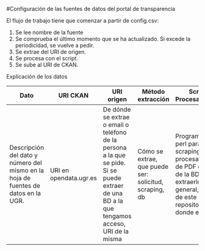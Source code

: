 #Configuración de las fuentes de datos del portal de transparencia

El flujo de trabajo tiene que comenzar a partir de config.csv:

1. Se lee nombre de la fuente
2. Se comprueba el último momento que se ha actualizado. Si excede la periodicidad, se vuelve a pedir.
3. Se extrae del URI de origen.
4. Se procesa con el script.
5. Se sube al URI de CKAN.

Explicación de los datos


Dato | URI CKAN | URI origen | Método extracción | Script Procesamiento | Periodicidad |
---- | -------- | ---------- | ----------------- | -------------------- | ------------ |
Descripción del dato y número del mismo en la hoja de fuentes de datos en la UGR. | URI en opendata.ugr.es | De dónde se extrae o email o teléfono de la persona a la que se pide. Si se puede extraer de una BD a la que tengamos acceso, URI de la misma | Cómo se extrae, que puede ser: solicitud, scraping, db | Programa en perl para hacer scraping, procesamiento de PDF o query de la BD para extraerlo. En general, script de este repositorio donde esté | Cada cuantos días hay que pedirlo | 
